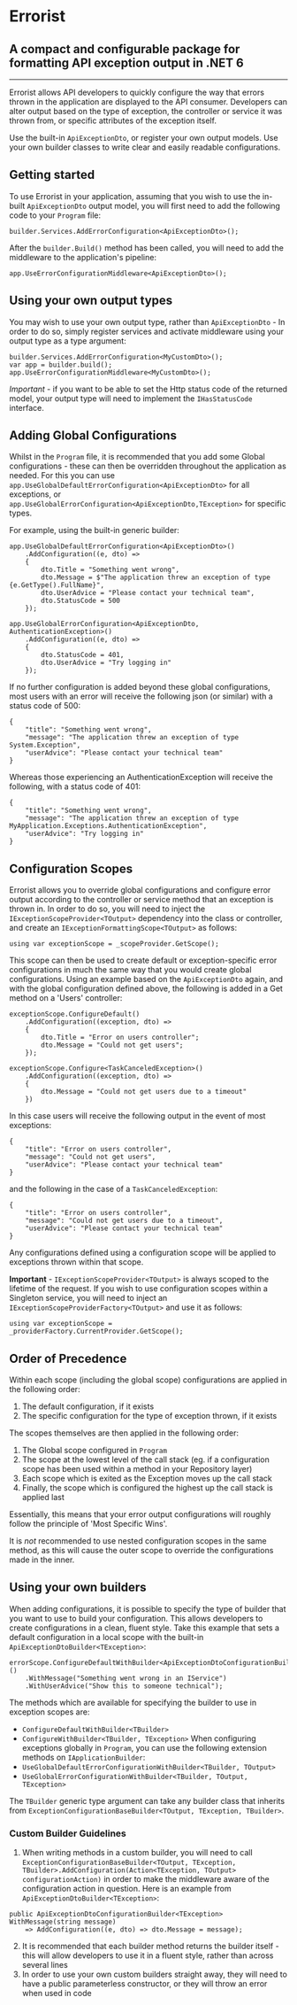 # Errorist

## A compact and configurable package for formatting API exception output in .NET 6
-----------------

Errorist allows API developers to quickly configure the way that errors thrown in the application are displayed to the API consumer. Developers can alter output based on the type of exception, the controller or service it was thrown from, or specific attributes of the exception itself.  

Use the built-in `ApiExceptionDto`, or register your own output models. Use your own builder classes to write clear and easily readable configurations.

## Getting started

To use Errorist in your application, assuming that you wish to use the in-built `ApiExceptionDto` output model, you will first need to add the following code to your `Program` file:

```
builder.Services.AddErrorConfiguration<ApiExceptionDto>();
```

After the `builder.Build()` method has been called, you will need to add the middleware to the application's pipeline:

```
app.UseErrorConfigurationMiddleware<ApiExceptionDto>();
```

## Using your own output types

You may wish to use your own output type, rather than `ApiExceptionDto` - In order to do so, simply register services and activate middleware using your output type as a type argument:

```
builder.Services.AddErrorConfiguration<MyCustomDto>();
var app = builder.build();
app.UseErrorConfigurationMiddleware<MyCustomDto>();
```

*Important* - if you want to be able to set the Http status code of the returned model, your output type will need to implement the `IHasStatusCode` interface.

## Adding Global Configurations

Whilst in the `Program` file, it is recommended that you add some Global configurations - these can then be overridden throughout the application as needed. For this you can use `app.UseGlobalDefaultErrorConfiguration<ApiExceptionDto>` for all exceptions, or `app.UseGlobalErrorConfiguration<ApiExceptionDto,TException>` for specific types.

For example, using the built-in generic builder:
```
app.UseGlobalDefaultErrorConfiguration<ApiExceptionDto>()
    .AddConfiguration((e, dto) => 
    {
        dto.Title = "Something went wrong",
        dto.Message = $"The application threw an exception of type {e.GetType().FullName}",
        dto.UserAdvice = "Please contact your technical team",
        dto.StatusCode = 500
    });
    
app.UseGlobalErrorConfiguration<ApiExceptionDto, AuthenticationException>()
    .AddConfiguration((e, dto) =>
    {
        dto.StatusCode = 401,
        dto.UserAdvice = "Try logging in"
    });
```
If no further configuration is added beyond these global configurations, most users with an error will receive the following json (or similar) with a status code of 500:
```
{
    "title": "Something went wrong",
    "message": "The application threw an exception of type System.Exception",
    "userAdvice": "Please contact your technical team"
}
```
Whereas those experiencing an AuthenticationException will receive the following, with a status code of 401:
```
{
    "title": "Something went wrong",
    "message": "The application threw an exception of type MyApplication.Exceptions.AuthenticationException",
    "userAdvice": "Try logging in"
}
```

## Configuration Scopes
Errorist allows you to override global configurations and configure error output according to the controller or service method that an exception is thrown in.  In order to do so, you will need to inject the `IExceptionScopeProvider<TOutput>` dependency into the class or controller, and create an `IExceptionFormattingScope<TOutput>` as follows:
```
using var exceptionScope = _scopeProvider.GetScope();
```
This scope can then be used to create default or exception-specific error configurations in much the same way that you would create global configurations.  Using an example based on the `ApiExceptionDto` again, and with the global configuration defined above, the following is added in a Get method on a 'Users' controller:
```
exceptionScope.ConfigureDefault()
    .AddConfiguration((exception, dto) =>
    {
        dto.Title = "Error on users controller";
        dto.Message = "Could not get users";
    });
    
exceptionScope.Configure<TaskCanceledException>()
    .AddConfiguration((exception, dto) => 
    {
        dto.Message = "Could not get users due to a timeout"
    })
```
In this case users will receive the following output in the event of most exceptions:
```
{
    "title": "Error on users controller",
    "message": "Could not get users",
    "userAdvice": "Please contact your technical team"
}
```
and the following in the case of a `TaskCanceledException`:
```
{
    "title": "Error on users controller",
    "message": "Could not get users due to a timeout",
    "userAdvice": "Please contact your technical team"
}
```
Any configurations defined using a configuration scope will be applied to exceptions thrown within that scope.

**Important** - `IExceptionScopeProvider<TOutput>` is always scoped to the lifetime of the request.  If you wish to use configuration scopes within a Singleton service, you will need to inject an `IExceptionScopeProviderFactory<TOutput>` and use it as follows:
```
using var exceptionScope = _providerFactory.CurrentProvider.GetScope();
```

## Order of Precedence
Within each scope (including the global scope) configurations are applied in the following order:

1. The default configuration, if it exists
2. The specific configuration for the type of exception thrown, if it exists

The scopes themselves are then applied in the following order:

1. The Global scope configured in `Program`
2. The scope at the lowest level of the call stack (eg. if a configuration scope has been used within a method in your Repository layer)
3. Each scope which is exited as the Exception moves up the call stack
4. Finally, the scope which is configured the highest up the call stack is applied last

Essentially, this means that your error output configurations will roughly follow the principle of 'Most Specific Wins'. 

It is *not* recommended to use nested configuration scopes in the same method, as this will cause the outer scope to override the configurations made in the inner.

## Using your own builders

When adding configurations, it is possible to specify the type of builder that you want to use to build your configuration.  This allows developers to create configurations in a clean, fluent style.  Take this example that sets a default configuration in a local scope with the built-in `ApiExceptionDtoBuilder<TException>`:

`````
errorScope.ConfigureDefaultWithBuilder<ApiExceptionDtoConfigurationBuilder<Exception>>()
    .WithMessage("Something went wrong in an IService")
    .WithUserAdvice("Show this to someone technical");
`````
The methods which are available for specifying the builder to use in exception scopes are:
* `ConfigureDefaultWithBuilder<TBuilder>`
* `ConfigureWithBuilder<TBuilder, TException>`
When configuring exceptions globally in `Program`, you can use the following extension methods on `IApplicationBuilder`:
* `UseGlobalDefaultErrorConfigurationWithBuilder<TBuilder, TOutput>`
* `UseGlobalErrorConfigurationWithBuilder<TBuilder, TOutput, TException>`

The `TBuilder` generic type argument can take any builder class that inherits from `ExceptionConfigurationBaseBuilder<TOutput, TException, TBuilder>`.

### Custom Builder Guidelines

1) When writing methods in a custom builder, you will need to call `ExceptionConfigurationBaseBuilder<TOutput, TException, TBuilder>.AddConfiguration(Action<TException, TOutput> configurationAction)` in order to make the middleware aware of the configuration action in question.  Here is an example from `ApiExceptionDtoBuilder<TException>`:

```
public ApiExceptionDtoConfigurationBuilder<TException> WithMessage(string message)
    => AddConfiguration((e, dto) => dto.Message = message);
```
2) It is recommended that each builder method returns the builder itself - this will allow developers to use it in a fluent style, rather than across several lines
3) In order to use your own custom builders straight away, they will need to have a public parameterless constructor, or they will throw an error when used in code